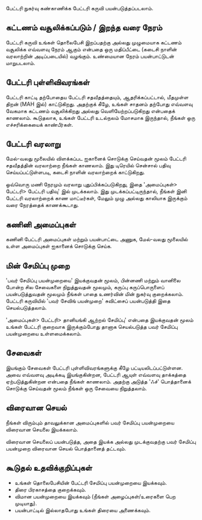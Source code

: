 பேட்டரி நுகர்வு கண்காணிக்க பேட்டரி கருவி பயன்படுத்தப்படலாம்.

 ## கட்டணம் வசூலிக்கப்படும் / இறந்த வரை நேரம்
 பேட்டரி கருவி உங்கள் தொலைபேசி இறப்பதற்கு அல்லது முழுமையாக கட்டணம் வசூலிக்க எவ்வளவு நேரம் ஆகும் என்பதை ஒரு மதிப்பீட்டை (கடைசி நாளின் வரலாற்றின் அடிப்படையில்) வழங்கும். உண்மையான நேரம் பயன்பாட்டுடன் மாறுபடலாம்.

 ## பேட்டரி புள்ளிவிவரங்கள்
 பேட்டரி காட்டி தற்போதைய பேட்டரி சதவீதத்தையும், ஆதரிக்கப்பட்டால், மீதமுள்ள திறன் (MAH இல்) காட்டுகிறது. அதற்குக் கீழே, உங்கள் சாதனம் தற்போது எவ்வளவு வேகமாக கட்டணம் வசூலிக்கிறது அல்லது வெளியேற்றப்படுகிறது என்பதைக் காணலாம். கூடுதலாக, உங்கள் பேட்டரி உடல்நலம் மோசமாக இருந்தால், நீங்கள் ஒரு எச்சரிக்கையைக் காண்பீர்கள்.

 ## பேட்டரி வரலாறு
 மேல்-வலது மூலையில் விளக்கப்பட ஐகானைக் சொடுக்கு செய்வதன் மூலம் பேட்டரி சதவீதத்தின் வரலாற்றை நீங்கள் காணலாம். இது டிரெயில் சென்சால் பதிவு செய்யப்பட்டுள்ளபடி, கடைசி நாளின் வரலாற்றைக் காட்டுகிறது.

 ஒவ்வொரு மணி நேரமும் வரலாறு புதுப்பிக்கப்படுகிறது, இதை 'அமைப்புகள்> பேட்டரி> பேட்டரி பதிவு' இல் முடக்கலாம். இது முடக்கப்பட்டிருந்தால், நீங்கள் இனி பேட்டரி வரலாற்றைக் காண மாட்டீர்கள், மேலும் முழு அல்லது காலியாக இருக்கும் வரை நேரத்தைக் காணக்கூடாது.

 ## கணினி அமைப்புகள்
 கணினி பேட்டரி அமைப்புகள் மற்றும் பயன்பாட்டை அணுக, மேல்-வலது மூலையில் உள்ள அமைப்புகள் ஐகானைக் சொடுக்கு செய்க.

 ## மின் சேமிப்பு முறை
 'பவர் சேமிப்பு பயன்முறையை' இயக்குவதன் மூலம், பின்னணி மற்றும் வானிலை போன்ற சில சேவைகளை நிறுத்துவதன் மூலமும், கருப்பு கருப்பொருளைப் பயன்படுத்துவதன் மூலமும் நீங்கள் பாதை உணர்வின் மின் நுகர்வு குறைக்கலாம். பேட்டரி கருவியில் 'பவர் சேவிங் பயன்முறை' சுவிட்சைப் பயன்படுத்தி இதை செயல்படுத்தலாம்.

 'அமைப்புகள்> பேட்டரி> தானியங்கி ஆற்றல் சேமிப்பு' என்பதை இயக்குவதன் மூலம் உங்கள் பேட்டரி குறைவாக இருக்கும்போது தானாக செயல்படுத்த பவர் சேமிப்பு பயன்முறையை உள்ளமைக்கலாம்.

 ## சேவைகள்
 இயங்கும் சேவைகள் பேட்டரி புள்ளிவிவரங்களுக்கு கீழே பட்டியலிடப்பட்டுள்ளன. அவை எவ்வளவு அடிக்கடி இயங்குகின்றன, பேட்டரி ஆயுள் எவ்வளவு தாக்கத்தை ஏற்படுத்துகின்றன என்பதை நீங்கள் காணலாம். அதற்கு அடுத்த 'ஃச்' பொத்தானைக் சொடுக்கு செய்வதன் மூலம் நீங்கள் ஒரு சேவையை நிறுத்தலாம்.

 ## விரைவான செயல்
 நீங்கள் விரும்பும் தாவலுக்கான அமைப்புகளில் பவர் சேமிப்பு பயன்முறையை விரைவான செயலை இயக்கலாம்.

 விரைவான செயலைப் பயன்படுத்த, அதை இயக்க அல்லது முடக்குவதற்கு பவர் சேமிப்பு பயன்முறை விரைவான செயல் பொத்தானைத் தட்டவும்.

 ## கூடுதல் உதவிக்குறிப்புகள்
 - உங்கள் தொலைபேசியின் பேட்டரி சேமிப்பு பயன்முறையை இயக்கவும்.
 - திரை பிரகாசத்தை குறைக்கவும்.
 - விமான பயன்முறையை இயக்கவும் (நீங்கள் அழைப்புகள்/உரைகளை பெற முடியாது).
 - பயன்பாட்டில் இல்லாதபோது உங்கள் திரையை அணைக்கவும்.
